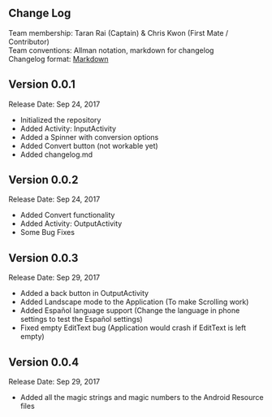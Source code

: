 ## Change Log

Team membership:  Taran Rai (Captain) & Chris Kwon (First Mate / Contributor)  
Team conventions: Allman notation, markdown for changelog  
Changelog format: [Markdown](https://github.com/adam-p/markdown-here/wiki/Markdown-Cheatsheet) 

## Version 0.0.1

Release Date: Sep 24, 2017

- Initialized the repository
- Added Activity: InputActivity 
- Added a Spinner with conversion options
- Added Convert button (not workable yet)
- Added changelog.md

## Version 0.0.2

Release Date: Sep 24, 2017

- Added Convert functionality
- Added Activity: OutputActivity
- Some Bug Fixes

## Version 0.0.3

Release Date: Sep 29, 2017

- Added a back button in OutputActivity
- Added Landscape mode to the Application (To make Scrolling work)
- Added Español language support (Change the language in phone settings to test the Español settings)
- Fixed empty EditText bug (Application would crash if EditText is left empty)

## Version 0.0.4

Release Date: Sep 29, 2017

- Added all the magic strings and magic numbers to the Android Resource files

